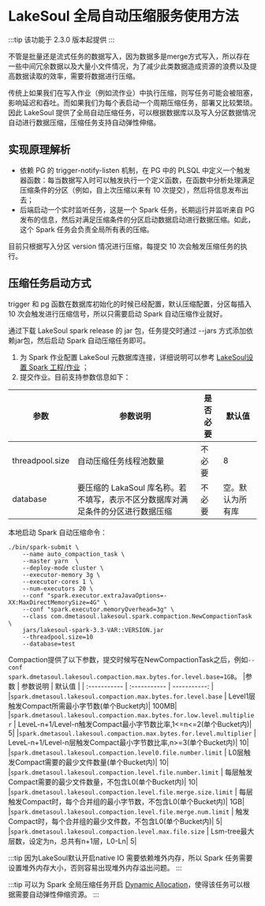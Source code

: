# LakeSoul 全局自动压缩服务使用方法

<!--
SPDX-FileCopyrightText: 2023 LakeSoul Contributors

SPDX-License-Identifier: Apache-2.0
-->

:::tip
该功能于 2.3.0 版本起提供
:::

不管是批量还是流式任务的数据写入，因为数据多是merge方式写入，所以存在一些中间冗余数据以及大量小文件情况，为了减少此类数据造成资源的浪费以及提高数据读取的效率，需要将数据进行压缩。

传统上如果我们在写入作业（例如流作业）中执行压缩，则写任务可能会被阻塞，影响延迟和吞吐。而如果我们为每个表启动一个周期压缩任务，部署又比较繁琐。因此 LakeSoul 提供了全局自动压缩任务，可以根据数据库以及写入分区数据情况自动进行数据压缩，压缩任务支持自动弹性伸缩。

## 实现原理解析
- 依赖 PG 的 trigger-notify-listen 机制，在 PG 中的 PLSQL 中定义一个触发器函数：每当数据写入时可以触发执行一个定义函数，在函数中分析处理满足压缩条件的分区（例如，自上次压缩以来有 10 次提交），然后将信息发布出去；
- 后端启动一个实时监听任务，这是一个 Spark 任务，长期运行并监听来自 PG 发布的信息，然后对满足压缩条件的分区启动数据启动进行数据压缩。如此，这个 Spark 任务会负责全局所有表的压缩。

目前只根据写入分区 version 情况进行压缩，每提交 10 次会触发压缩任务的执行。

## 压缩任务启动方式

trigger 和 pg 函数在数据库初始化的时候已经配置，默认压缩配置，分区每插入 10 次会触发进行压缩信号，所以只需要启动 Spark 自动压缩作业就好。

通过下载 LakeSoul spark release 的 jar 包，任务提交时通过 --jars 方式添加依赖jar包，然后启动 Spark 自动压缩任务即可。

1. 为 Spark 作业配置 LakeSoul 元数据库连接，详细说明可以参考 [LakeSoul设置 Spark 工程/作业](../03-Usage%20Docs/02-setup-spark.md) ；
2. 提交作业。目前支持参数信息如下：

| 参数              | 参数说明                                          | 是否必要 | 默认值        |
|-----------------|-----------------------------------------------|------|------------|
| threadpool.size | 自动压缩任务线程池数量                                   | 不必要  | 8          |
| database        | 要压缩的 LakaSoul 库名称。若不填写，表示不区分数据库对满足条件的分区进行数据压缩 | 不必要  | 空。默认为所有库 |

本地启动 Spark 自动压缩命令：
```shell
./bin/spark-submit \
    --name auto_compaction_task \
    --master yarn  \
    --deploy-mode cluster \
    --executor-memory 3g \
    --executor-cores 1 \
    --num-executors 20 \
    --conf "spark.executor.extraJavaOptions=-XX:MaxDirectMemorySize=4G" \
    --conf "spark.executor.memoryOverhead=3g" \
    --class com.dmetasoul.lakesoul.spark.compaction.NewCompactionTask  \
    jars/lakesoul-spark-3.3-VAR::VERSION.jar 
    --threadpool.size=10
    --database=test
```
Compaction提供了以下参数，提交时候写在NewCompactionTask之后，例如`--conf spark.dmetasoul.lakesoul.compaction.max.bytes.for.level.base=1GB`。
|参数        |    参数说明     |     默认值      | 
| :----------- | :----------- | -----------: |
|`spark.dmetasoul.lakesoul.compaction.max.bytes.for.level.base` | Level1层触发Compact所需最小字节数(单个Bucket内)| 100MB|
|`spark.dmetasoul.lakesoul.compaction.max.bytes.for.low.level.multiplier` | LeveL-n+1/Level-n触发Compact最小字节数比率,1<=n<=2(单个Bucket内)| 5|
|`spark.dmetasoul.lakesoul.compaction.max.bytes.for.level.multiplier` | LeveL-n+1/Level-n层触发Compact最小字节数比率,n>=3(单个Bucket内)| 10|
|`spark.dmetasoul.lakesoul.compaction.level0.file.number.limit` | L0层触发Compact需要的最少文件数量(单个Bucket内)| 10|
|`spark.dmetasoul.lakesoul.compaction.level.file.number.limit` | 每层触发Compact需要的最少文件数量，不包含L0(单个Bucket内)| 10|
|`spark.dmetasoul.lakesoul.compaction.level.file.merge.size.limit` | 每层触发Compact时，每个合并组的最小字节数，不包含L0(单个Bucket内)| 1GB|
|`spark.dmetasoul.lakesoul.compaction.level.file.merge.num.limit` | 触发Compact时，每个合并组的最少文件数，不包含L0(单个Bucket内)| 5|
|`spark.dmetasoul.lakesoul.compaction.level.max.file.size` | Lsm-tree最大层数，设定为n，总共有n+1层，L0-Ln| 5|

:::tip
因为LakeSoul默认开启native IO 需要依赖堆外内存，所以 Spark 任务需要设置堆外内存大小，否则容易出现堆外内存溢出问题。
:::

:::tip
可以为 Spark 全局压缩任务开启 [Dynamic Allocation](https://spark.apache.org/docs/3.3.1/job-scheduling.html#dynamic-resource-allocation)，使得该任务可以根据需要自动弹性伸缩资源。
:::
